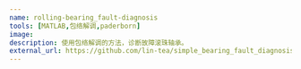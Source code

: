 ```yaml
---
name: rolling-bearing_fault-diagnosis
tools: [MATLAB,包络解调,paderborn]
image:
description: 使用包络解调的方法，诊断故障滚珠轴承。
external_url: https://github.com/lin-tea/simple_bearing_fault_diagnosis
---
```

